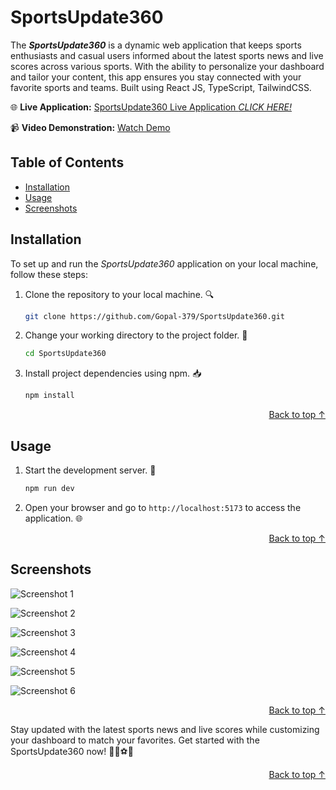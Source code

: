 # SportsUpdate360

The **_SportsUpdate360_**  is a dynamic web application that keeps sports enthusiasts and casual users informed about the latest sports news and live scores across various sports. With the ability to personalize your dashboard and tailor your content, this app ensures you stay connected with your favorite sports and teams.
Built using React JS, TypeScript, TailwindCSS.

🌐 **Live Application:** [SportsUpdate360 Live Application _CLICK HERE!_](https://sports-update-360.netlify.app/)

📹 **Video Demonstration:** [Watch Demo](https://www.loom.com/share/464b3f1d1e584e3282fc80bc9e04d4fc?sid=7f17e3d8-a152-44bb-8275-4518e400b12c)

## Table of Contents

- [Installation](#installation)
- [Usage](#usage)
- [Screenshots](#screenshots)

## Installation

To set up and run the _SportsUpdate360_  application on your local machine, follow these steps:

1. Clone the repository to your local machine. 🔍
   ```bash
   git clone https://github.com/Gopal-379/SportsUpdate360.git
   ```
2. Change your working directory to the project folder. 📂
   ```bash
   cd SportsUpdate360
   ```
3. Install project dependencies using npm. 📥
   ```bash
   npm install
   ```

<div align="right"><a href="#table-of-contents">Back to top  ↑</a></div>

## Usage

1. Start the development server. 🚀
   ```bash
   npm run dev
   ```
2. Open your browser and go to ``http://localhost:5173`` to access the application. 🌐

<div align="right"><a href="#table-of-contents">Back to top  ↑</a></div>

## Screenshots

![Screenshot 1](D:\GOPAL\Pictures\d1.png)

![Screenshot 2](D:\GOPAL\Pictures\d2.png)

![Screenshot 3](D:\GOPAL\Pictures\d3.png)

![Screenshot 4](D:\GOPAL\Pictures\d4.png)

![Screenshot 5](D:\GOPAL\Pictures\d5.png)

![Screenshot 6](D:\GOPAL\Pictures\d6.png)

<div align="right"><a href="#table-of-contents">Back to top  ↑</a></div>

Stay updated with the latest sports news and live scores while customizing your dashboard to match your favorites. Get started with the SportsUpdate360 now! 🏀🏈⚽🎾

<div align="right"><a href="#sportsupdate360">Back to top  ↑</a></div>
